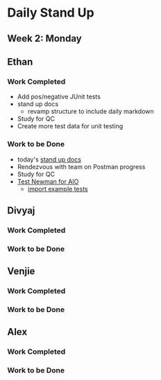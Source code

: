 # Daily Stand Up
## Week 2: Monday

## Ethan

### Work Completed

- Add pos/negative JUnit tests
- stand up docs
    - revamp structure to include daily markdown
- Study for QC
- Create more test data for unit testing

### Work to be Done

- today's [stand up docs](https://github.com/ethbra-revature/team-planetarium/tree/docs/standup/materials/standup)
- Rendezvous with team on Postman progress
- Study for QC
- [Test Newman for AIO](https://aiosupport.atlassian.net/wiki/spaces/AioTests/pages/2027225147/Postman+via+Newman+Report#Newman-Setup)
  - [import example tests](https://ethbra.atlassian.net/projects/PTRM?selectedItem=com.atlassian.plugins.atlassian-connect-plugin:com.kaanha.jira.tcms__aio-tcms-project-overview)

## Divyaj

### Work Completed

### Work to be Done


## Venjie

### Work Completed

### Work to be Done

## Alex

### Work Completed

### Work to be Done